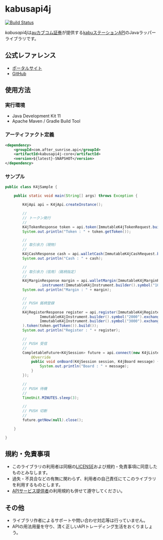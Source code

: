 # kabusapi4j
[![Build Status][travis-icon]][travis-page]

*kabusapi4j*は[auカブコム証券][kabu-home]が提供する[kabuステーションAPI][kabu-portal]のJavaラッパーライブラリです。

## 公式レファレンス
* [ポータルサイト][kabu-portal]
* [GitHub][kabu-github]

## 使用方法

### 実行環境
* Java Development Kit 11
* Apache Maven / Gradle Build Tool

### アーティファクト定義
```xml
<dependency>
    <groupId>com.after_sunrise.api</groupId>
    <artifactId>kabusapi4j-core</artifactId>
    <version>${latest}-SNAPSHOT</version>
</dependency>
```

### サンプル
```java
public class K4jSample {

    public static void main(String[] args) throws Exception {

        K4jApi api = K4jApi.createInstance();

        //
        // トークン発行
        //
        K4jTokenResponse token = api.token(ImmutableK4jTokenRequest.builder().apiPassword("hoge").build());
        System.out.println("Token : " + token.getToken());

        //
        // 取引余力（現物）
        //
        K4jCashResponse cash = api.walletCash(ImmutableK4jCashRequest.builder().token(token.getToken()).build());
        System.out.println("Cash : " + cash);

        //
        // 取引余力（信用）（銘柄指定）
        //
        K4jMarginResponse margin = api.walletMargin(ImmutableK4jMarginRequest.builder().token(token.getToken())
                .instrument(ImmutableK4jInstrument.builder().symbol("1000").exchange(K4jExchangeType.XTKS).build()).build());
        System.out.println("Margin : " + margin);

        //
        // PUSH 銘柄登録
        //
        K4jRegisterResponse register = api.register(ImmutableK4jRegisterRequest.builder().addSymbols(
                ImmutableK4jInstrument.builder().symbol("2000").exchange(K4jExchangeType.XTKS).build(),
                ImmutableK4jInstrument.builder().symbol("3000").exchange(K4jExchangeType.XNGO).build()
        ).token(token.getToken()).build());
        System.out.println("Register : " + register);

        //
        // PUSH 受信
        //
        CompletableFuture<K4jSession> future = api.connect(new K4jListener.K4jMessageListener() {
            @Override
            public void onBoard(K4jSession session, K4jBoard message) {
                System.out.println("Board : " + message);
            }
        });

        //
        // PUSH 待機
        //
        TimeUnit.MINUTES.sleep(3);

        //
        // PUSH 切断
        //
        future.getNow(null).close();

    }

}
```

## 規約・免責事項
* このライブラリの利用者は同梱の[LICENSE][license]および規約・免責事項に同意したものとみなします。
* 過失・不具合などの有無に関わらず、利用者の自己責任にてこのライブラリを利用するものとします。
* [APIサービス提供者][kabu-home]の利用規約も併せて遵守してください。

## その他
* ライブラリ作者によるサポートや問い合わせ対応等は行っていません。
* APIの用法用量を守り、清く正しいAPIトレーディング生活をおくりましょう。

[travis-page]:https://travis-ci.org/after-the-sunrise/kabusapi4j
[travis-icon]:https://travis-ci.org/after-the-sunrise/kabusapi4j.svg?branch=master
[license]:https://github.com/after-the-sunrise/kabusapi4j/blob/master/LICENSE
[kabu-home]:https://kabu.com/
[kabu-portal]:https://kabucom.github.io/kabusapi/ptal/index.html
[kabu-github]:https://github.com/kabucom/kabusapi

